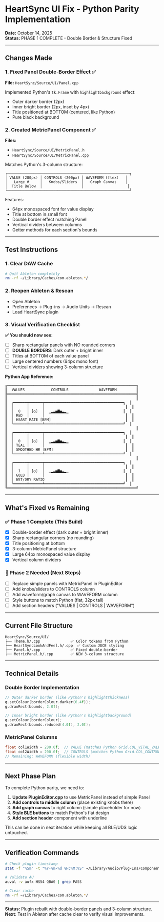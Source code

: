 # HeartSync UI Fix - Python Parity Implementation

**Date:** October 14, 2025  
**Status:** PHASE 1 COMPLETE - Double Border & Structure Fixed

---

## Changes Made

### 1. Fixed Panel Double-Border Effect ✅
**File:** `HeartSync/Source/UI/Panel.cpp`

Implemented Python's `tk.Frame` with `highlightbackground` effect:
- Outer darker border (2px)
- Inner bright border (2px, inset by 4px)
- Title positioned at BOTTOM (centered, like Python)
- Pure black background

### 2. Created MetricPanel Component ✅
**Files:** 
- `HeartSync/Source/UI/MetricPanel.h`
- `HeartSync/Source/UI/MetricPanel.cpp`

Matches Python's 3-column structure:
```
┌────────────────────────────────────────────────────────┐
│ VALUE (200px) │ CONTROLS (200px) │ WAVEFORM (flex)   │
│   Large #     │   Knobs/Sliders  │   Graph Canvas    │
│  Title Below  │                  │                    │
└────────────────────────────────────────────────────────┘
```

Features:
- 64px monospaced font for value display
- Title at bottom in small font
- Double border effect matching Panel
- Vertical dividers between columns
- Getter methods for each section's bounds

---

## Test Instructions

### 1. Clear DAW Cache
```bash
# Quit Ableton completely
rm -rf ~/Library/Caches/com.ableton.*/
```

### 2. Reopen Ableton & Rescan
- Open Ableton
- Preferences → Plug-ins → Audio Units → Rescan
- Load HeartSync plugin

### 3. Visual Verification Checklist

**✅ You should now see:**
- [ ] Sharp rectangular panels with NO rounded corners
- [ ] **DOUBLE BORDERS**: Dark outer + bright inner  
- [ ] Titles at BOTTOM of each value panel
- [ ] Large centered numbers (64px mono font)
- [ ] Vertical dividers showing 3-column structure

**Python App Reference:**
```
╔═══════════════════════════════════════════════════════════╗
║  VALUES            CONTROLS              WAVEFORM         ║
╠═══════════════════════════════════════════════════════════╣
║                                                           ║
║  ┏━━━━━━┯━━━━━━┯━━━━━━━━━━━━━━━━━━━━━━━━━━━━━━━━━━━━┓  ║
║  ┃      │      │                                     ┃  ║
║  ┃  0   │ [○]  │  ▁▂▃▅▇▅▃▂▁                         ┃  ║
║  ┃ RED  │      │                                     ┃  ║
║  ┃ HEART RATE [BPM]                                  ┃  ║
║  ┗━━━━━━┷━━━━━━┷━━━━━━━━━━━━━━━━━━━━━━━━━━━━━━━━━━━━┛  ║
║                                                           ║
║  ┏━━━━━━┯━━━━━━┯━━━━━━━━━━━━━━━━━━━━━━━━━━━━━━━━━━━━┓  ║
║  ┃      │      │                                     ┃  ║
║  ┃  0   │ [○]  │  ▁▂▃▅▇▅▃▂▁                         ┃  ║
║  ┃ TEAL │      │                                     ┃  ║
║  ┃ SMOOTHED HR [BPM]                                 ┃  ║
║  ┗━━━━━━┷━━━━━━┷━━━━━━━━━━━━━━━━━━━━━━━━━━━━━━━━━━━━┛  ║
║                                                           ║
║  ┏━━━━━━┯━━━━━━┯━━━━━━━━━━━━━━━━━━━━━━━━━━━━━━━━━━━━┓  ║
║  ┃      │      │                                     ┃  ║
║  ┃  1   │ [○]  │  ▁▂▃▅▇▅▃▂▁                         ┃  ║
║  ┃ GOLD │      │                                     ┃  ║
║  ┃ WET/DRY RATIO                                     ┃  ║
║  ┗━━━━━━┷━━━━━━┷━━━━━━━━━━━━━━━━━━━━━━━━━━━━━━━━━━━━┛  ║
╚═══════════════════════════════════════════════════════════╝
```

---

## What's Fixed vs Remaining

### ✅ Phase 1 Complete (This Build)
- [x] Double-border effect (dark outer + bright inner)
- [x] Sharp rectangular corners (no rounding)
- [x] Title positioning at bottom
- [x] 3-column MetricPanel structure
- [x] Large 64px monospaced value display
- [x] Vertical column dividers

### 🔄 Phase 2 Needed (Next Steps)
- [ ] Replace simple panels with MetricPanel in PluginEditor
- [ ] Add knobs/sliders to CONTROLS column
- [ ] Add waveform/graph canvas to WAVEFORM column
- [ ] Style buttons to match Python (flat, 32px tall)
- [ ] Add section headers ("VALUES | CONTROLS | WAVEFORM")

---

## Current File Structure

```
HeartSync/Source/UI/
├── Theme.h/.cpp              ✅ Color tokens from Python
├── HeartSyncLookAndFeel.h/.cpp  ✅ Custom JUCE styling
├── Panel.h/.cpp              ✅ Fixed double-border
├── MetricPanel.h/.cpp        ✅ NEW 3-column structure
```

---

## Technical Details

### Double Border Implementation
```cpp
// Outer darker border (like Python's highlightthickness)
g.setColour(borderColour.darker(0.4f));
g.drawRect(bounds, 2.0f);

// Inner bright border (like Python's highlightbackground)
g.setColour(borderColour);
g.drawRect(bounds.reduced(4.0f), 2.0f);
```

### MetricPanel Columns
```cpp
float col1Width = 200.0f;  // VALUE (matches Python Grid.COL_VITAL_VALUE)
float col2Width = 200.0f;  // CONTROLS (matches Python Grid.COL_CONTROL)
// Remaining: WAVEFORM (flexible width)
```

---

## Next Phase Plan

To complete Python parity, we need to:

1. **Update PluginEditor.cpp** to use MetricPanel instead of simple Panel
2. **Add controls to middle column** (place existing knobs there)
3. **Add graph canvas** to right column (simple placeholder for now)
4. **Style BLE buttons** to match Python's flat design
5. **Add section header** component with underline

This can be done in next iteration while keeping all BLE/UDS logic untouched.

---

## Verification Commands

```bash
# Check plugin timestamp
stat -f "%Sm" -t "%Y-%m-%d %H:%M:%S" ~/Library/Audio/Plug-Ins/Components/HeartSync.component/Contents/MacOS/HeartSync

# Validate AU
auval -v aufx HS54 QBA0 | grep PASS

# Clear cache
rm -rf ~/Library/Caches/com.ableton.*/
```

---

**Status:** Plugin rebuilt with double-border panels and 3-column structure.  
**Next:** Test in Ableton after cache clear to verify visual improvements.
